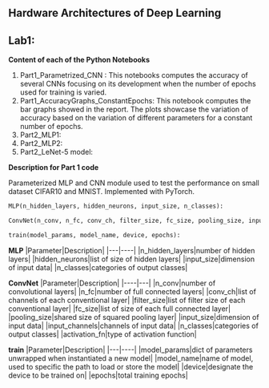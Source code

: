 ## Hardware Architectures of Deep Learning

## Lab1:
**Content of each of the Python Notebooks**
1. Part1_Parametrized_CNN : This notebooks computes the accuracy of several CNNs focusing on its development when the number of epochs used for training is varied.
2. Part1_AccuracyGraphs_ConstantEpochs: This notebook computes the bar graphs showed in the report. The plots showcase the variation of accuracy based on the variation of different parameters for a constant number of epochs.
3. Part2_MLP1: 
4. Part2_MLP2:
5. Part2_LeNet-5 model:

**Description for Part 1 code**

Parameterized MLP and CNN module used to test the performance on small dataset CIFAR10 and MNIST. Implemented with PyTorch.

```python
MLP(n_hidden_layers, hidden_neurons, input_size, n_classes):
```

```python
ConvNet(n_conv, n_fc, conv_ch, filter_size, fc_size, pooling_size, input_size, input_channels, n_classes, activation_fn): #same usage as LeNet
```

```python
train(model_params, model_name, device, epochs):
```

**MLP**
|Parameter|Description|
|---|----|
|n_hidden_layers|number of hidden layers|
|hidden_neurons|list of size of hidden layers|
|input_size|dimension of input data|
|n_classes|categories of output classes|

**ConvNet**
|Parameter|Description|
|----|---|
|n_conv|number of convolutional layers|
|n_fc|number of full connected layers|
|conv_ch|list of channels of each conventional layer|
|filter_size|list of filter size of each conventional layer|
|fc_size|list of size of each full connected layer|
|pooling_size|shared size of squared pooling layer|
|input_size|dimension of input data|
|input_channels|channels of input data|
|n_classes|categories of output classes|
|activation_fn|type of activation function|

**train**
|Parameter|Description|
|---|----|
|model_params|dict of parameters unwrapped when instantiated a new model|
|model_name|name of model, used to specific the path to load or store the model|
|device|designate the device to be trained on|
|epochs|total training epochs|
